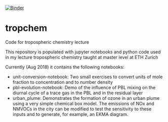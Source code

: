 [![Binder](https://mybinder.org/badge.svg)](https://mybinder.org/v2/gh/gredvis/tropchem/master)
# tropchem
Code for tropospheric chemistry lecture

This repository is populated with jupyter notebooks and python code used in my lecture tropospheric chemistry taught at master level at ETH Zurich

Currently (Aug 2018) it contains the following notebooks:

- unit-conversion-notebook: Two small exercises to convert units of mole fraction to concentration and to number density
- pbl-evolution-notebook: Demo of the influence of PBL mixing on the diurnal cycle of a trace gas in the PBL and in the residual layer
- urban_plume: Demonstrates the formation of ozone in an urban plume using a very simple chemical box model. The emissions of NOx and NMVOCs in the city can be modified to test the sensitivity to these inputs and to generate, for example, an EKMA diagram.
